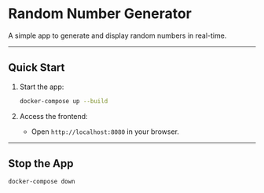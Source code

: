 # **Random Number Generator**

A simple app to generate and display random numbers in real-time.

---

## **Quick Start**

1. Start the app:
   ```bash
   docker-compose up --build
   ```

2. Access the frontend:  
   - Open `http://localhost:8080` in your browser.

---

## **Stop the App**
```bash
docker-compose down
```